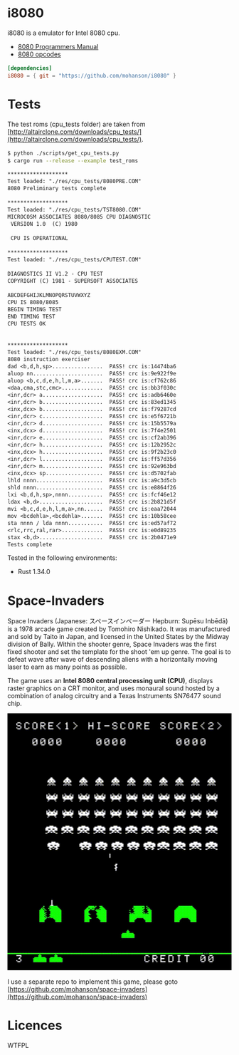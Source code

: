 # i8080

i8080 is a emulator for Intel 8080 cpu.

- [8080 Programmers Manual](http://altairclone.com/downloads/manuals/8080%20Programmers%20Manual.pdf)
- [8080 opcodes](http://pastraiser.com/cpu/i8080/i8080_opcodes.html)

```toml
[dependencies]
i8080 = { git = "https://github.com/mohanson/i8080" }
```

# Tests

The test roms (cpu_tests folder) are taken from [http://altairclone.com/downloads/cpu_tests/](http://altairclone.com/downloads/cpu_tests/).

```sh
$ python ./scripts/get_cpu_tests.py
$ cargo run --release --example test_roms
```

```text
*******************
Test loaded: "./res/cpu_tests/8080PRE.COM"
8080 Preliminary tests complete

*******************
Test loaded: "./res/cpu_tests/TST8080.COM"
MICROCOSM ASSOCIATES 8080/8085 CPU DIAGNOSTIC
 VERSION 1.0  (C) 1980

 CPU IS OPERATIONAL

*******************
Test loaded: "./res/cpu_tests/CPUTEST.COM"

DIAGNOSTICS II V1.2 - CPU TEST
COPYRIGHT (C) 1981 - SUPERSOFT ASSOCIATES

ABCDEFGHIJKLMNOPQRSTUVWXYZ
CPU IS 8080/8085
BEGIN TIMING TEST
END TIMING TEST
CPU TESTS OK


*******************
Test loaded: "./res/cpu_tests/8080EXM.COM"
8080 instruction exerciser
dad <b,d,h,sp>................  PASS! crc is:14474ba6
aluop nn......................  PASS! crc is:9e922f9e
aluop <b,c,d,e,h,l,m,a>.......  PASS! crc is:cf762c86
<daa,cma,stc,cmc>.............  PASS! crc is:bb3f030c
<inr,dcr> a...................  PASS! crc is:adb6460e
<inr,dcr> b...................  PASS! crc is:83ed1345
<inx,dcx> b...................  PASS! crc is:f79287cd
<inr,dcr> c...................  PASS! crc is:e5f6721b
<inr,dcr> d...................  PASS! crc is:15b5579a
<inx,dcx> d...................  PASS! crc is:7f4e2501
<inr,dcr> e...................  PASS! crc is:cf2ab396
<inr,dcr> h...................  PASS! crc is:12b2952c
<inx,dcx> h...................  PASS! crc is:9f2b23c0
<inr,dcr> l...................  PASS! crc is:ff57d356
<inr,dcr> m...................  PASS! crc is:92e963bd
<inx,dcx> sp..................  PASS! crc is:d5702fab
lhld nnnn.....................  PASS! crc is:a9c3d5cb
shld nnnn.....................  PASS! crc is:e8864f26
lxi <b,d,h,sp>,nnnn...........  PASS! crc is:fcf46e12
ldax <b,d>....................  PASS! crc is:2b821d5f
mvi <b,c,d,e,h,l,m,a>,nn......  PASS! crc is:eaa72044
mov <bcdehla>,<bcdehla>.......  PASS! crc is:10b58cee
sta nnnn / lda nnnn...........  PASS! crc is:ed57af72
<rlc,rrc,ral,rar>.............  PASS! crc is:e0d89235
stax <b,d>....................  PASS! crc is:2b0471e9
Tests complete
```

Tested in the following environments:

- Rust 1.34.0

# Space-Invaders

Space Invaders (Japanese: スペースインベーダー Hepburn: Supēsu Inbēdā) is a 1978 arcade game created by Tomohiro Nishikado. It was manufactured and sold by Taito in Japan, and licensed in the United States by the Midway division of Bally. Within the shooter genre, Space Invaders was the first fixed shooter and set the template for the shoot 'em up genre. The goal is to defeat wave after wave of descending aliens with a horizontally moving laser to earn as many points as possible.

The game uses an **Intel 8080 central processing unit (CPU)**, displays raster graphics on a CRT monitor, and uses monaural sound hosted by a combination of analog circuitry and a Texas Instruments SN76477 sound chip.

![img](./res/space-invaders.gif)

I use a separate repo to implement this game, please goto [https://github.com/mohanson/space-invaders](https://github.com/mohanson/space-invaders)

# Licences

WTFPL
